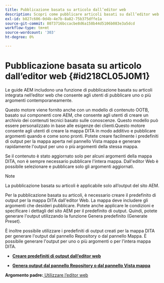 ```yaml
---
title: Pubblicazione basata su articolo dall’editor web
description: Scopri come pubblicare articoli basati su dall’editor web
exl-id: b827c606-0d4b-4e7b-8a82-75b375dffe1a
source-git-commit: 8073716bccacbe8d6a158b44d5106b083e3a5dcd
workflow-type: tm+mt
source-wordcount: '303'
ht-degree: 0%

---
```


# Pubblicazione basata su articolo dall’editor web {#id218CL05J0M1}

Le guide AEM includono una funzione di pubblicazione basata su articoli integrata nell’editor web che consente agli utenti di pubblicare uno o più argomenti contemporaneamente.

Questo motore viene fornito anche con un modello di contenuto OOTB, basato sui componenti core AEM, che consente agli utenti di creare un archivio dei contenuti tecnici basato sulle conoscenze. Questo modello può essere personalizzato in base alle esigenze dei clienti.Questo motore consente agli utenti di creare la mappa DITA in modo additivo e pubblicare argomenti quando e come sono pronti. Potete creare facilmente i predefiniti di output per la mappa aperta nel pannello Vista mappa e generare rapidamente l&#39;output per uno o più argomenti della stessa mappa.

Se il contenuto è stato aggiornato solo per alcuni argomenti della mappa DITA, non è sempre necessario pubblicare l&#39;intera mappa. Dall&#39;editor Web è possibile selezionare e pubblicare solo gli argomenti aggiornati.

>[!NOTE]
>
> La pubblicazione basata su articoli è applicabile solo all’output del sito AEM.

Per la pubblicazione basata su articoli, è necessario creare il predefinito di output per la mappa DITA dall&#39;editor Web. La mappa deve includere gli argomenti che desideri pubblicare. Potete anche applicare le condizioni e specificare i dettagli del sito AEM per il predefinito di output. Quindi, potete generare l&#39;output utilizzando la funzione Genera predefinito (Generate Preset).

È inoltre possibile utilizzare i predefiniti di output creati per la mappa DITA per generare l&#39;output dal pannello Repository o dal pannello Mappa. È possibile generare l&#39;output per uno o più argomenti o per l&#39;intera mappa DITA.

- **[Creare predefiniti di output dall’editor web](web-editor-article-publishing-presets.md)**

- **[Genera output dal pannello Repository o dal pannello Vista mappa](web-editor-article-publishing-output.md)**


**Argomento padre:**[ Utilizzare l’editor web](web-editor.md)
